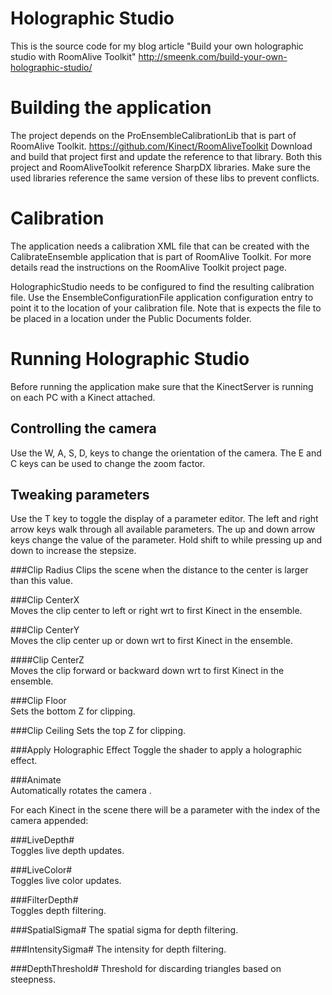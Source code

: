# Holographic Studio

This is the source code for my blog article "Build your own holographic studio with RoomAlive Toolkit"
http://smeenk.com/build-your-own-holographic-studio/

# Building the application
The project depends on the ProEnsembleCalibrationLib that is part of RoomAlive Toolkit. https://github.com/Kinect/RoomAliveToolkit Download and build that project first and update the reference to that library.
Both this project and RoomAliveToolkit reference SharpDX libraries. Make sure the used libraries reference the same version of these libs to prevent conflicts.

# Calibration 
The application needs a calibration XML file that can be created with the CalibrateEnsemble application that is part of RoomAlive Toolkit. For more details read the instructions on the RoomAlive Toolkit project page. 

HolographicStudio needs to be configured to find the resulting calibration file. Use the EnsembleConfigurationFile application configuration entry to point it to the location of your calibration file. Note that is expects the file to be placed in a location under the Public Documents folder.

# Running Holographic Studio
Before running the application make sure that the KinectServer is running on each PC with a Kinect attached.

## Controlling the camera

Use the W, A, S, D, keys to change the orientation of the camera.
The E and C keys can be used to change the zoom factor.

## Tweaking parameters

Use the T key to toggle the display of a parameter editor.
The left and right arrow keys walk through all available parameters.
The up and down arrow keys change the value of the parameter.
Hold shift to while pressing up and down to increase the stepsize.

###Clip Radius
Clips the scene when the distance to the center is larger than this value.

###Clip CenterX   
Moves the clip center to left or right wrt to first Kinect in the ensemble.

###Clip CenterY      
Moves the clip center up or down wrt to first Kinect in the ensemble.

####Clip CenterZ   
Moves the clip forward or backward down wrt to first Kinect in the ensemble.

###Clip Floor        
Sets the bottom Z for clipping.

###Clip Ceiling 
Sets the top Z for clipping. 

###Apply Holographic Effect
Toggle the shader to apply a holographic effect.

###Animate         
Automatically rotates the camera .

For each Kinect in the scene there will be a parameter with the index of the camera appended:

###LiveDepth#      
Toggles live depth updates.

###LiveColor#       
Toggles live color updates.

###FilterDepth#   
Toggles depth filtering.

###SpatialSigma#
The spatial sigma for depth filtering.

###IntensitySigma#
The intensity for depth filtering.

###DepthThreshold#
Threshold for discarding triangles based on steepness.

